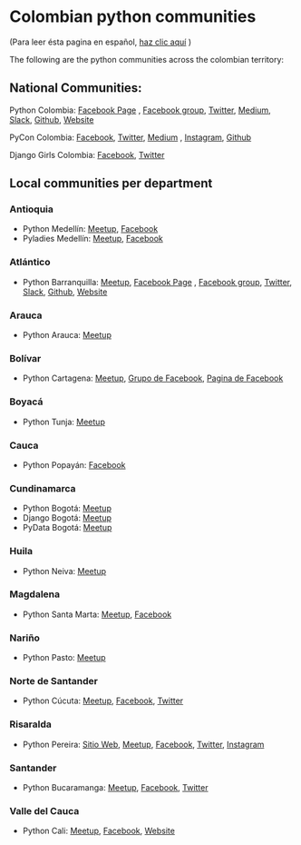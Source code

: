 # Colombian python communities

(Para leer ésta pagina en español, [haz clic aquí](https://github.com/ColombiaPython/communities/blob/master/README.md) )

The following are the python communities across the colombian territory:

## National Communities:

Python Colombia: [Facebook Page](https://www.facebook.com/ColombiaPython/) , [Facebook group](https://www.facebook.com/groups/pythonco/), [Twitter](https://twitter.com/colombiapython), [Medium](https://medium.com/@pythoncolombia), [Slack](https://python-colombia.slack.com), [Github](https://github.com/ColombiaPython), [Website](https://www.python-colombia.org/)

PyCon Colombia: [Facebook](https://www.facebook.com/pyconcolombia), [Twitter](https://twitter.com/pyconcolombia), [Medium](https://medium.com/@pyconcolombia) , [Instagram](https://instagram.com/pyconcolombia/), [Github](https://github.com/pyconcolombia)

Django Girls Colombia: [Facebook](https://www.facebook.com/djangogirlscolombia), [Twitter](https://twitter.com/djangogirlsco) 

## Local communities per department

### Antioquia

* Python Medellín: [Meetup](https://www.meetup.com/Medellin-Python-y-Django-Meetup/), [Facebook](https://www.facebook.com/pythonmedellin/)
* Pyladies Medellín: [Meetup](https://www.meetup.com/Python-Ladies-Medellin/), [Facebook](https://www.facebook.com/pyladiesmedellin/)

### Atlántico

* Python Barranquilla: [Meetup](https://www.meetup.com/pythonbaq/), [Facebook Page](https://www.facebook.com/pybaq/) , [Facebook group](https://www.facebook.com/groups/813920708682845), [Twitter](https://twitter.com/pybaq), [Slack](https://pybaq.slack.com), [Github](https://github.com/PyBAQ), [Website](http://pybaq.co/)

### Arauca

* Python Arauca: [Meetup](https://www.meetup.com/PythonArauca/)

### Bolívar

* Python Cartagena: [Meetup](https://www.meetup.com/Python-Django-CTG/), [Grupo de Facebook](https://www.facebook.com/groups/pydjctg), [Pagina de Facebook](https://www.facebook.com/Python-CTG-122260291668601/)

### Boyacá

* Python Tunja: [Meetup](https://www.meetup.com/PythonTunja/)

### Cauca

* Python Popayán: [Facebook](https://www.facebook.com/pythonistapopayan/)

### Cundinamarca

* Python Bogotá: [Meetup](https://www.meetup.com/es/pythoncolombia-bogota/)
* Django Bogotá: [Meetup](https://www.meetup.com/Django-Bogota/)
* PyData Bogotá: [Meetup](https://www.meetup.com/PyData-Bogota/)

### Huila

* Python Neiva: [Meetup](https://www.meetup.com/es/PythonNeiva/)

### Magdalena

* Python Santa Marta: [Meetup](https://www.meetup.com/python-santamarta/), [Facebook](https://www.facebook.com/pythonsantamarta/)

### Nariño

* Python Pasto: [Meetup](https://www.meetup.com/Pasto-Python/)

### Norte de Santander

* Python Cúcuta: [Meetup](https://www.meetup.com/Python-Cucuta/), [Facebook](https://www.facebook.com/PythonCucuta/), [Twitter](https://twitter.com/PythonCucuta)

### Risaralda

* Python Pereira: [Sitio Web](http://PyPereira.co), [Meetup](https://www.meetup.com/es/pythonpereira/), [Facebook](https://www.facebook.com/pythonpereira), [Twitter](https://twitter.com/pythonpereira), [Instagram](https://instagram.com/pythonpereira)

### Santander

* Python Bucaramanga: [Meetup](https://www.meetup.com/PythonBucaramanga/), [Facebook](https://www.facebook.com/PythonBucaramanga/), [Twitter](https://www.twitter.com/PyBuc/)

### Valle del Cauca

* Python Cali: [Meetup](https://www.meetup.com/Python-Cali/), [Facebook](https://www.facebook.com/pythoncali/), [Website](www.pythoncali.com)
